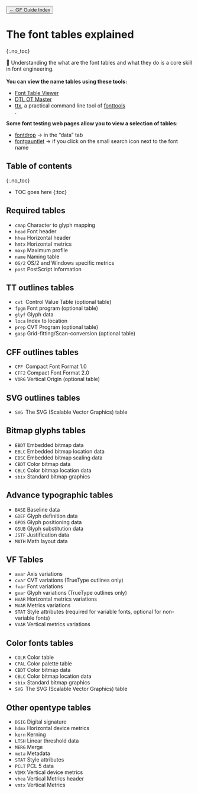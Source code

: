 <link href="style.css" rel="stylesheet">

<button class="button button-i"><a href="./index">&larr; GF Guide Index</a></button>

# The font tables explained
{:.no_toc}

<div class="callout">

🦦 Understanding the what are the font tables and what they do is a core skill in font engineering.
<br><br>
<b>You can view the name tables using these tools:</b>
<ul>
    <li><a href="https://glyphsapp.com/tools/fonttableviewer" target="_blank">Font Table Viewer</a></li>
    <li><a href="https://www.fontmaster.nl/otmaster.html" target="_blank">DTL OT Master</a></li>
    <li><a href="https://fonttools.readthedocs.io/en/latest/ttx.html" target="_blank">ttx</a>, a practical command line tool of <a href="https://github.com/fonttools/fonttools" target="_blank">fonttools</a></li>.
</ul>
<b>Some font testing web pages allow you to view a selection of tables:</b>
<ul>
    <li><a href="https://fontdrop.info/#">fontdrop</a> → in the “data” tab</li>
    <li><a href="https://fontgauntlet.com">fontgauntlet</a> → if you click on the small search icon next to the font name</li>
</ul>

</div>

## Table of contents
{:.no_toc}
* TOC goes here
{:toc}

## Required tables

-   `cmap` Character to glyph mapping
-   `head` Font header
-   `hhea` Horizontal header
-   `hmtx` Horizontal metrics
-   `maxp` Maximum profile
-   `name` Naming table
-   `OS/2` OS/2 and Windows specific metrics
-   `post` PostScript information

## TT outlines tables

-   `cvt `Control Value Table (optional table)
-   `fpgm` Font program (optional table) 
-   `glyf` Glyph data
-   `loca` Index to location
-   `prep` CVT Program (optional table)
-   `gasp` Grid-fitting/Scan-conversion (optional table)

## CFF outlines tables

-   `CFF `Compact Font Format 1.0
-   `CFF2` Compact Font Format 2.0
-   `VORG` Vertical Origin (optional table)

## SVG outlines tables

-   `SVG `The SVG (Scalable Vector Graphics) table

## Bitmap glyphs tables

-   `EBDT` Embedded bitmap data
-   `EBLC` Embedded bitmap location data
-   `EBSC` Embedded bitmap scaling data
-   `CBDT` Color bitmap data
-   `CBLC` Color bitmap location data
-   `sbix` Standard bitmap graphics

## Advance typographic tables

-   `BASE` Baseline data
-   `GDEF` Glyph definition data
-   `GPOS` Glyph positioning data
-   `GSUB` Glyph substitution data
-   `JSTF` Justification data
-   `MATH` Math layout data

## VF Tables

-   `avar` Axis variations
-   `cvar` CVT variations (TrueType outlines only)
-   `fvar` Font variations
-   `gvar` Glyph variations (TrueType outlines only)
-   `HVAR` Horizontal metrics variations
-   `MVAR` Metrics variations
-   `STAT` Style attributes (required for variable fonts, optional for non-variable fonts)
-   `VVAR` Vertical metrics variations

## Color fonts tables

-   `COLR` Color table
-   `CPAL` Color palette table
-   `CBDT` Color bitmap data
-   `CBLC` Color bitmap location data
-   `sbix` Standard bitmap graphics
-   `SVG `The SVG (Scalable Vector Graphics) table

## Other opentype tables

-   `DSIG` Digital signature
-   `hdmx` Horizontal device metrics
-   `kern` Kerning
-   `LTSH` Linear threshold data
-   `MERG` Merge
-   `meta` Metadata
-   `STAT` Style attributes
-   `PCLT` PCL 5 data
-   `VDMX` Vertical device metrics
-   `vhea` Vertical Metrics header
-   `vmtx` Vertical Metrics

